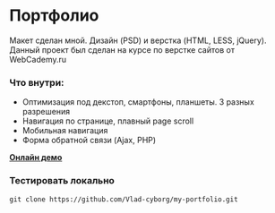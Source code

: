 # Портфолио
Макет сделан мной. Дизайн (PSD) и верстка (HTML, LESS, jQuery). Данный проект был сделан на курсе по верстке сайтов от WebCademy.ru

### Что внутри:
* Оптимизация под декстоп, смартфоны, планшеты. 3 разных разрешения
* Навигация по странице, плавный page scroll
* Мобильная навигация
* Форма обратной связи (Ajax, PHP)

**[Онлайн демо](https://vlad-cyborg.github.io/my-portfolio/)**

### Тестировать локально

`git clone https://github.com/Vlad-cyborg/my-portfolio.git`
